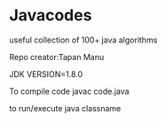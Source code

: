 # Javacodes
useful collection of 100+ java algorithms

Repo creator:Tapan Manu

JDK VERSION=1.8.0

To compile code 
javac code.java

to run/execute
java classname
